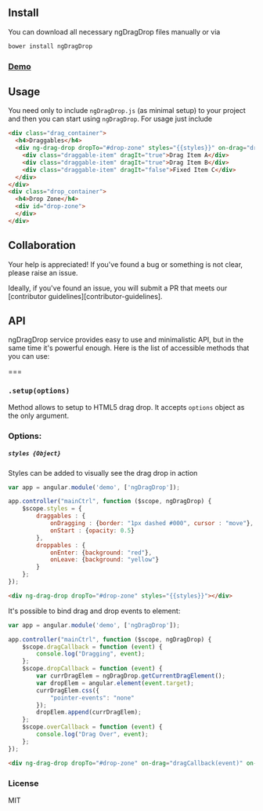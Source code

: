 ## Install

You can download all necessary ngDragDrop files manually or via

```bash
bower install ngDragDrop
```

### [Demo](http://embed.plnkr.co/VtW4K2/preview)

## Usage

You need only to include ``ngDragDrop.js`` (as minimal setup) to your project and then you can start using ``ngDragDrop``. For usage just include

```html
<div class="drag_container">
  <h4>Draggables</h4>
  <div ng-drag-drop dropTo="#drop-zone" styles="{{styles}}" on-drag="dragCallback(event)" on-drop="dropCallback(event)" on-over="overCallback(event)">
    <div class="draggable-item" dragIt="true">Drag Item A</div>
    <div class="draggable-item" dragIt="true">Drag Item B</div>
    <div class="draggable-item" dragIt="false">Fixed Item C</div>
  </div>
</div>
<div class="drop_container">
  <h4>Drop Zone</h4>
  <div id="drop-zone">
  </div>
</div>
```

## Collaboration

Your help is appreciated! If you've found a bug or something is not clear, please raise an issue.

Ideally, if you've found an issue, you will submit a PR that meets our [contributor guidelines][contributor-guidelines].

## API

ngDragDrop service provides easy to use and minimalistic API, but in the same time it's powerful enough. Here is the list of accessible methods that you can use:

===

### ``.setup(options)``

Method allows to setup to HTML5 drag drop. It accepts ``options`` object as the only argument.

### Options:

##### ``styles {Object}``

Styles can be added to visually see the drag drop in action

```javascript
var app = angular.module('demo', ['ngDragDrop']);

app.controller("mainCtrl", function ($scope, ngDragDrop) {
	$scope.styles = {
		draggables : {
			onDragging : {border: "1px dashed #000", cursor : "move"},
			onStart : {opacity: 0.5}
		},
		droppables : {
			onEnter: {background: "red"},
			onLeave: {background: "yellow"}
		}
	};
});
```

```html
<div ng-drag-drop dropTo="#drop-zone" styles="{{styles}}"></div>
```

It's possible to bind drag and drop events to element:

```javascript
var app = angular.module('demo', ['ngDragDrop']);

app.controller("mainCtrl", function ($scope, ngDragDrop) {
	$scope.dragCallback = function (event) {
		console.log("Dragging", event);
	};
	$scope.dropCallback = function (event) {
		var currDragElem = ngDragDrop.getCurrentDragElement();
		var dropElem = angular.element(event.target);
		currDragElem.css({
			"pointer-events": "none"
		});
		dropElem.append(currDragElem);
	};
	$scope.overCallback = function (event) {
		console.log("Drag Over", event);
	};
});
```

```html
<div ng-drag-drop dropTo="#drop-zone" on-drag="dragCallback(event)" on-drop="dropCallback(event)" on-over="overCallback(event)">
```

### License
MIT
